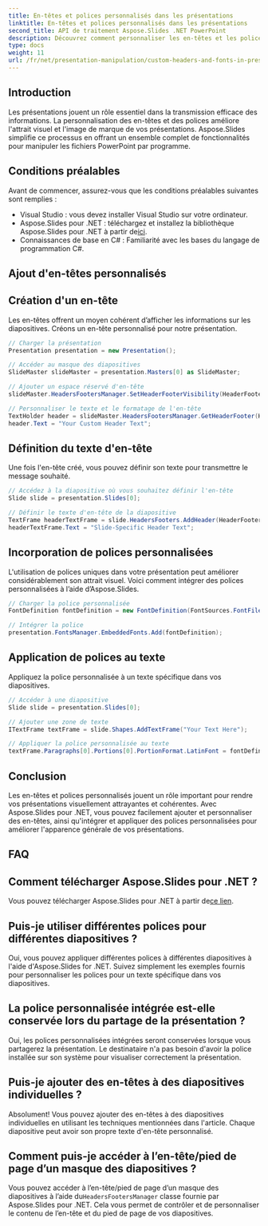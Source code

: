 ```yaml
---
title: En-têtes et polices personnalisés dans les présentations
linktitle: En-têtes et polices personnalisés dans les présentations
second_title: API de traitement Aspose.Slides .NET PowerPoint
description: Découvrez comment personnaliser les en-têtes et les polices dans les présentations à l'aide d'Aspose.Slides pour .NET. Guide étape par étape avec des exemples de code. Améliorez l’attrait visuel et l’image de marque sans effort.
type: docs
weight: 11
url: /fr/net/presentation-manipulation/custom-headers-and-fonts-in-presentations/
---
```


## Introduction

Les présentations jouent un rôle essentiel dans la transmission efficace des informations. La personnalisation des en-têtes et des polices améliore l'attrait visuel et l'image de marque de vos présentations. Aspose.Slides simplifie ce processus en offrant un ensemble complet de fonctionnalités pour manipuler les fichiers PowerPoint par programme.

## Conditions préalables

Avant de commencer, assurez-vous que les conditions préalables suivantes sont remplies :

- Visual Studio : vous devez installer Visual Studio sur votre ordinateur.
-  Aspose.Slides pour .NET : téléchargez et installez la bibliothèque Aspose.Slides pour .NET à partir de[ici](https://downloads.aspose.com/slides/net).
- Connaissances de base en C# : Familiarité avec les bases du langage de programmation C#.

## Ajout d'en-têtes personnalisés

## Création d'un en-tête

Les en-têtes offrent un moyen cohérent d’afficher les informations sur les diapositives. Créons un en-tête personnalisé pour notre présentation.

```csharp
// Charger la présentation
Presentation presentation = new Presentation();

// Accéder au masque des diapositives
SlideMaster slideMaster = presentation.Masters[0] as SlideMaster;

// Ajouter un espace réservé d'en-tête
slideMaster.HeadersFootersManager.SetHeaderFooterVisibility(HeaderFooterType.Header, true);

// Personnaliser le texte et le formatage de l'en-tête
TextHolder header = slideMaster.HeadersFootersManager.GetHeaderFooter(HeaderFooterType.Header);
header.Text = "Your Custom Header Text";
```

## Définition du texte d'en-tête

Une fois l'en-tête créé, vous pouvez définir son texte pour transmettre le message souhaité.

```csharp
// Accédez à la diapositive où vous souhaitez définir l'en-tête
Slide slide = presentation.Slides[0];

// Définir le texte d'en-tête de la diapositive
TextFrame headerTextFrame = slide.HeadersFooters.AddHeader(HeaderFooterType.Header);
headerTextFrame.Text = "Slide-Specific Header Text";
```

## Incorporation de polices personnalisées

L'utilisation de polices uniques dans votre présentation peut améliorer considérablement son attrait visuel. Voici comment intégrer des polices personnalisées à l’aide d’Aspose.Slides.

```csharp
// Charger la police personnalisée
FontDefinition fontDefinition = new FontDefinition(FontSources.FontFiles("path/to/your/font.ttf"));

// Intégrer la police
presentation.FontsManager.EmbeddedFonts.Add(fontDefinition);
```

## Application de polices au texte

Appliquez la police personnalisée à un texte spécifique dans vos diapositives.

```csharp
// Accéder à une diapositive
Slide slide = presentation.Slides[0];

// Ajouter une zone de texte
ITextFrame textFrame = slide.Shapes.AddTextFrame("Your Text Here");

// Appliquer la police personnalisée au texte
textFrame.Paragraphs[0].Portions[0].PortionFormat.LatinFont = fontDefinition;
```

## Conclusion

Les en-têtes et polices personnalisés jouent un rôle important pour rendre vos présentations visuellement attrayantes et cohérentes. Avec Aspose.Slides pour .NET, vous pouvez facilement ajouter et personnaliser des en-têtes, ainsi qu'intégrer et appliquer des polices personnalisées pour améliorer l'apparence générale de vos présentations.

## FAQ

## Comment télécharger Aspose.Slides pour .NET ?

 Vous pouvez télécharger Aspose.Slides pour .NET à partir de[ce lien](https://downloads.aspose.com/slides/net).

## Puis-je utiliser différentes polices pour différentes diapositives ?

Oui, vous pouvez appliquer différentes polices à différentes diapositives à l'aide d'Aspose.Slides for .NET. Suivez simplement les exemples fournis pour personnaliser les polices pour un texte spécifique dans vos diapositives.

## La police personnalisée intégrée est-elle conservée lors du partage de la présentation ?

Oui, les polices personnalisées intégrées seront conservées lorsque vous partagerez la présentation. Le destinataire n'a pas besoin d'avoir la police installée sur son système pour visualiser correctement la présentation.

## Puis-je ajouter des en-têtes à des diapositives individuelles ?

Absolument! Vous pouvez ajouter des en-têtes à des diapositives individuelles en utilisant les techniques mentionnées dans l'article. Chaque diapositive peut avoir son propre texte d'en-tête personnalisé.

## Comment puis-je accéder à l’en-tête/pied de page d’un masque des diapositives ?

 Vous pouvez accéder à l’en-tête/pied de page d’un masque des diapositives à l’aide du`HeadersFootersManager` classe fournie par Aspose.Slides pour .NET. Cela vous permet de contrôler et de personnaliser le contenu de l’en-tête et du pied de page de vos diapositives.